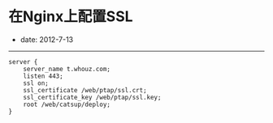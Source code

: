# 在Nginx上配置SSL
- date: 2012-7-13

----

```
server {
    server_name t.whouz.com;                                                                                  
    listen 443;
    ssl on;
    ssl_certificate /web/ptap/ssl.crt;
    ssl_certificate_key /web/ptap/ssl.key;
    root /web/catsup/deploy;
}
```